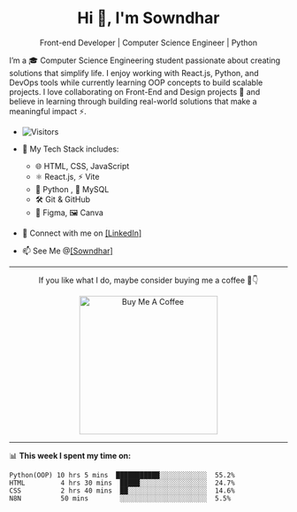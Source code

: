 <h1 align="center">Hi 👋, I'm Sowndhar</h1>
<p align="center">Front-end Developer | Computer Science Engineer | Python</p>

I’m a 🎓 Computer Science Engineering student passionate about creating solutions that simplify life. I enjoy working with React.js, Python, and DevOps tools while currently learning OOP concepts to build scalable projects. I love collaborating on Front-End and Design projects 🤝 and believe in learning through building real-world solutions that make a meaningful impact ⚡.

- ![Visitors](https://img.shields.io/badge/dynamic/json?color=blue&label=visitors&query=value&url=https://api.countapi.xyz/hit/B-Sowndhar/B-Sowndhar)


- 🔧 My Tech Stack includes:
   - 🌐 HTML, CSS, JavaScript
   - ⚛️ React.js, ⚡ Vite
   - 🐍 Python , 💾 MySQL
   - 🛠️ Git & GitHub
   - 🎨 Figma,  🖼️ Canva
- 🔗 Connect with me on [[LinkedIn]](https://www.linkedin.com/in/bsowndhar04/)
- 📫 See Me @[[Sowndhar]](https://linktr.ee/b_sowndhar)

---
<p align="center">
  If you like what I do, maybe consider buying me a coffee 🥺👇
</p>

<p align="center">
  <a href="https://www.buymeacoffee.com/b_sowndhar" target="_blank">
    <img src="https://cdn.buymeacoffee.com/buttons/v2/default-yellow.png" alt="Buy Me A Coffee" width="250" >
  </a>
</p>

---

📊 **This week I spent my time on:**

```text
Python(OOP) 10 hrs 5 mins  ███████████░░░░░░░░░░░░  55.2%
HTML         4 hrs 30 mins  █████░░░░░░░░░░░░░░░░░  24.7%
CSS          2 hrs 40 mins  ██░░░░░░░░░░░░░░░░░░░░  14.6%
N8N          50 mins        ░░░░░░░░░░░░░░░░░░░░░░  5.5%

```

